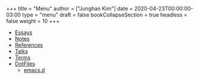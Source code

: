 +++
title = "Menu"
author = ["Junghan Kim"]
date = 2020-04-23T00:00:00-03:00
type = "menu"
draft = false
bookCollapseSection = true
headless = false
weight = 10
+++

-   [Essays](/posts)
-   [Notes](/notes)
-   [References](/refs)
-   [Talks](/talks)
-   [Terms](/terms)
-   [DotFiles](/configs)
    -   [emacs.d](/configs/emacs)
<!-- -   [All tags](/tags) -->
<!-- -   [📚 Docs](/docs) -->


<!-- -   [Contact](/contact) -->
<!-- -   [RSS](/index.xml) -->
<!-- -   [All my links](https://links.seds.nl/) -->
